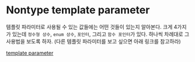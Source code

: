 # Nontype template parameter

템플릿 파라미터로 사용될 수 있는 값들에는 어떤 것들이 있는지 알아본다. 크게 4가지가 있는데 `정수형 상수`, `enum 상수`, `포인터`, 그리고 `함수 포인터`가 있다. 하나씩 차례대로 그 사용법을 보도록 하자. (다른 템플릿 파라미터를 보고 싶으면 아래 링크를 참고하라)

[template parameter]

```cpp

```

[template parameter]:https://github.com/seungin/TIL/blob/master/c%2B%2B/template-parameter.md
